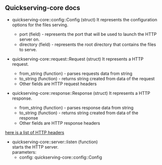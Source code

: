 ## Quickserving-core docs

- quickserving-core::config::Config (struct)
  It represents the configuration options for the files serving.

  - port (field) - represents the port that will be used to launch the HTTP server on.
  - directory (field) - represents the root directory that contains the files to serve.

- quickserving-core::request::Request (struct)
  It represents a HTTP request.

  - from_string (function) - parses requests data from string
  - to_string (function) - returns string created from data of the request
  - Other fields are HTTP request headers

- quickserving-core::response::Response (struct)
  It represents a HTTP response.

  - from_string (function) - parses response data from string
  - to_string (function) - returns string created from data of the response
  - Other fields are HTTP response headers

[here is a list of HTTP headers](https://developer.mozilla.org/en-US/docs/Web/HTTP/Headers)

- quickserving-core::server::listen (function) <br>
  starts the HTTP server. <br>
  parameters:
  - config: quickserving-core::config::Config

